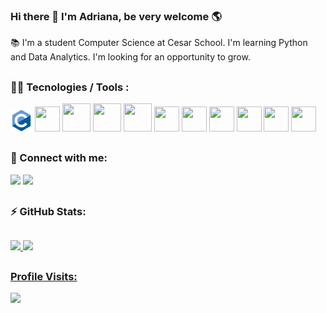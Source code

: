 <div>

### Hi there 👋 I'm Adriana, be very welcome 🌎
📚 I'm a student Computer Science at Cesar School. I'm learning Python and Data Analytics. I'm looking for an opportunity to grow.

##
### 👩‍💻 Tecnologies / Tools :
<img src="https://raw.githubusercontent.com/devicons/devicon/master/icons/c/c-original.svg" height="35" width="35">
<img src="https://img.icons8.com/color/48/000000/python--v1.png" height="40" width="40"/>
<img src="https://github.com/Dricalucia/Dricalucia/assets/108764670/3f9607ac-fe69-4cab-bdd5-f59866bc396e" height="45" width="45"/>
<img src="https://github.com/Dricalucia/Dricalucia/assets/108764670/d60f1c53-12de-4a3c-9cbe-8e8f66beca11" height="45" width="45" />
<img src="https://github.com/Dricalucia/Dricalucia/assets/108764670/a417d3a3-fcd3-4fb3-b6d7-df37de0b3b79" height="45" width="45" />
<img src="https://img.icons8.com/color/48/000000/html-5--v1.png" height="40" width="40"/>
<img src="https://img.icons8.com/fluency/48/000000/github.png" height="40" width="40" />
<img src="https://img.icons8.com/color/48/000000/visual-studio-code-2019.png" height="40" width="40" />
<img src="https://github.com/Dricalucia/Dricalucia/assets/108764670/3aed33d9-2ef4-4c65-97fa-39c0d3eabf51" height="40" width="40" />
<img src="https://github.com/Dricalucia/Dricalucia/assets/108764670/0df4fff4-513e-4161-8eb8-c71dba3f5a81" height="40" width="40" />
<img src="https://github.com/Dricalucia/Dricalucia/assets/108764670/9994c4d0-1dc9-4ee8-9120-add0b414b593" height="40" width="40" />


##
### 📱 Connect with me:
<a href = "mailto:alfr@cesar.schooli"><img loading="lazy" src="https://img.shields.io/badge/Gmail-D14836?style=for-the-badge&logo=gmail&logoColor=white" target="_blank"></a>
<a href="https://www.linkedin.com/in/adriana-rodrigues-38733921" target="_blank"><img loading="lazy" src="https://img.shields.io/badge/-LinkedIn-%230077B5?style=for-the-badge&logo=linkedin&logoColor=white" target="_blank"></a>


##
### ⚡ GitHub Stats:
##
<a href="https://github.com/Dricalucia">
<img loading="lazy" height="180em" src="https://github-readme-stats.vercel.app/api/top-langs/?username=Dricalucia&layout=compact&langs_count=7&theme=dracula"/>
<img loading="lazy" height="180em" src="https://github-readme-stats.vercel.app/api?username=Dricalucia&show_icons=true&theme=dracula&include_all_commits=true&count_private=true"/>


##
### Profile Visits:
   <img src="https://profile-counter.glitch.me/Dricalucia/count.svg" /> 
  
 
 </div>


